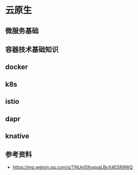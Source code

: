 # 云原生
## 微服务基础
## 容器技术基础知识
## docker
## k8s
## istio
## dapr
## knative
## 参考资料
- https://mp.weixin.qq.com/s/TNUn0lXyqvaLByX4E5R9WQ
